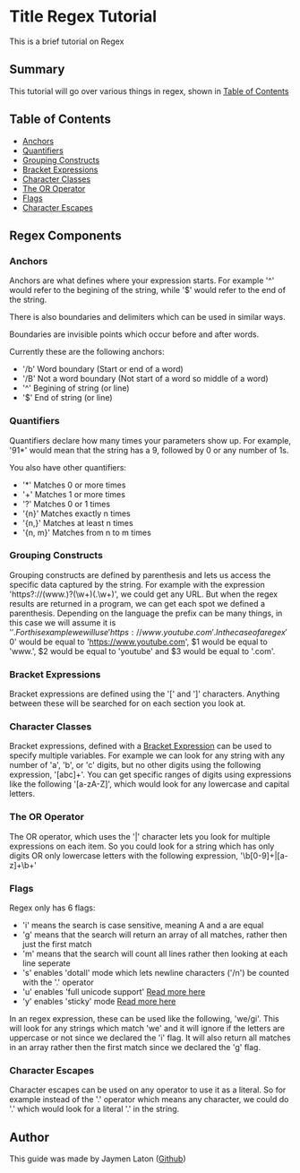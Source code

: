 # Title Regex Tutorial

This is a brief tutorial on Regex

## Summary

This tutorial will go over various things in regex, shown in [Table of Contents](#table-of-contents)

## Table of Contents

- [Anchors](#anchors)
- [Quantifiers](#quantifiers)
- [Grouping Constructs](#grouping-constructs)
- [Bracket Expressions](#bracket-expressions)
- [Character Classes](#character-classes)
- [The OR Operator](#the-or-operator)
- [Flags](#flags)
- [Character Escapes](#character-escapes)

## Regex Components

### Anchors
Anchors are what defines where your expression starts. For example '^' would refer to the begining of the string, while '$' would refer to the end of the string.

There is also boundaries and delimiters which can be used in similar ways.

Boundaries are invisible points which occur before and after words.

Currently these are the following anchors:
- '/b' Word boundary (Start or end of a word)
- '/B' Not a word boundary (Not start of a word so middle of a word)
- '^' Begining of string (or line)
- '$' End of string (or line)

### Quantifiers
Quantifiers declare how many times your parameters show up. For example, '91*' would mean that the string has a 9, followed by 0 or any number of 1s.

You also have other quantifiers:
- '*' Matches 0 or more times
- '+' Matches 1 or more times
- '?' Matches 0 or 1 times
- '{n}' Matches exactly n times
- '{n,}' Matches at least n times
- '{n, m}' Matches from n to m times

### Grouping Constructs
Grouping constructs are defined by parenthesis and lets us access the specific data captured by the string. For example with the expression 'https?://(www\.)?(\w+)(\.\w+)', we could get any URL. But when the regex results are returned in a program, we can get each spot we defined a parenthesis. Depending on the language the prefix can be many things, in this case we will assume it is '$'. For this example we will use 'https://www.youtube.com'. In the case of a regex '$0' would be equal to 'https://www.youtube.com', $1 would be equal to 'www.', $2 would be equal to 'youtube' and $3 would be equal to '.com'.

### Bracket Expressions
Bracket expressions are defined using the '[' and ']' characters. Anything between these will be searched for on each section you look at.

### Character Classes
Bracket expressions, defined with a [Bracket Expression](#bracket-expressions) can be used to specify multiple variables. For example we can look for any string with any number of 'a', 'b', or 'c' digits, but no other digits using the following expression, '[abc]+'. You can get specific ranges of digits using expressions like the following '[a-zA-Z]', which would look for any lowercase and capital letters.

### The OR Operator
The OR operator, which uses the '|' character lets you look for multiple expressions on each item. So you could look for a string which has only digits OR only lowercase letters with the following expression, '\b[0-9]+|[a-z]+\b+'

### Flags
Regex only has 6 flags:
- 'i' means the search is case sensitive, meaning A and a are equal
- 'g' means that the search will return an array of all matches, rather then just the first match
- 'm' means that the search will count all lines rather then looking at each line seperate
- 's' enables 'dotall' mode which lets newline characters ('/n') be counted with the '.' operator
- 'u' enables 'full unicode support' [Read more here](https://javascript.info/regexp-unicode)
- 'y' enables 'sticky' mode [Read more here](https://javascript.info/regexp-sticky)

In an regex expression, these can be used like the following, 'we/gi'. This will look for any strings which match 'we' and it will ignore if the letters are uppercase or not since we declared the 'i' flag. It will also return all matches in an array rather then the first match since we declared the 'g' flag.

### Character Escapes
Character escapes can be used on any operator to use it as a literal. So for example instead of the '.' operator which means any character, we could do '\.' which would look for a literal '.' in the string.

## Author
This guide was made by Jaymen Laton ([Github](https://github.com/CanadianMRE))
